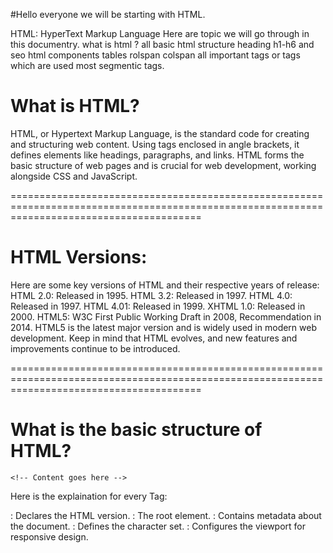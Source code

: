 #Hello everyone we will be starting with HTML.

HTML: HyperText Markup Language
Here are topic we will go through in this documentry.
what is html ?
all basic html structure
heading h1-h6 and seo
html components
tables rolspan colspan
all important tags or tags which are used most segmentic tags.

# What is HTML?

HTML, or Hypertext Markup Language, is the standard code for creating and structuring web content. Using tags enclosed in angle brackets, it defines elements like headings, paragraphs, and links. HTML forms the basic structure of web pages and is crucial for web development, working alongside CSS and JavaScript.

=============================================================================================================================================

# HTML Versions:

Here are some key versions of HTML and their respective years of release:
HTML 2.0: Released in 1995.
HTML 3.2: Released in 1997.
HTML 4.0: Released in 1997.
HTML 4.01: Released in 1999.
XHTML 1.0: Released in 2000.
HTML5: W3C First Public Working Draft in 2008, Recommendation in 2014.
HTML5 is the latest major version and is widely used in modern web development. Keep in mind that HTML evolves, and new features and improvements continue to be introduced.

=============================================================================================================================================

# What is the basic structure of HTML?

<!DOCTYPE html>
<html lang="en">

<head>
    <meta charset="UTF-8">
    <meta name="viewport" content="width=device-width, initial-scale=1.0">
    <title>Your Document Title</title>
</head>

<body>

    <!-- Content goes here -->

</body>

</html>

Here is the explaination for every Tag:

<!DOCTYPE html>: Declares the HTML version.
<html>: The root element.
<head>: Contains metadata about the document.
<meta charset="UTF-8">: Defines the character set.
<meta name="viewport" content="width=device-width, initial-scale=1.0">: Configures the viewport for responsive design.
<title>: Sets the title of the document.
<body>: Contains the content of the document.
"Content such as text, images, links, etc. goes between the opening <body> and closing </body> tags.
This structure provides the basic foundation for a webpage. You can add more elements within the <body> to create a complete and interactive web page."

=============================================================================================================================================
What are Semantic tags in HTML?

Semantic tags in HTML are designed to add meaning to the content they surround, making the structure of the document more understandable. Here are some common semantic tags used within the <body> of an HTML document:

<header>:
Definition: Represents the header of a section or a page.
Example: <header><h1>Website Title</h1></header>

<nav>:
Definition: Contains navigation links.
Example: <nav><a href="/">Home</a> | <a href="/about">About</a></nav>

<main>:
Definition: Contains the main content of the document.
Example: <main><h2>Main Content</h2><p>This is the main content.</p></main>

<article>:
Definition: Represents a self-contained piece of content that could be distributed and reused independently.
Example: <article><h3>Article Title</h3><p>Article content goes here.</p></article>

<section>:
Definition: Represents a thematic grouping of content, typically with a heading.
Example: <section><h2>Section Title</h2><p>Section content goes here.</p></section>

<aside>:
Definition: Represents content that is tangentially related to the content around it, such as a sidebar.
Example: <aside><h3>Related Content</h3><p>Additional information.</p></aside>

<footer>:
Definition: Represents the footer of a section or a page.
Example: <footer>&copy; 2024 Your Name</footer>

=============================================================================================================================================
What are Heading in HTML?

Headings in HTML, represented by <h1> to <h6> tags, play a crucial role in both structuring your content and influencing SEO (Search Engine Optimization). Here's an overview of the heading tags and their impact on SEO:

<h1> - Heading 1:
Represents the main heading of the page.
Should be used once per page to indicate the primary topic.
Important for SEO as search engines consider it a significant indicator of the page's main topic.

<h2> - Heading 2:
Represents a subheading or a section heading.
Used to structure the content under the main heading.
Provides hierarchical information to search engines.

<h3> to <h6> - Headings 3 to 6:
Represent sublevels of headings with decreasing importance.
Used for further structuring content within sections.
Contribute to the overall readability and organization of the page.

=============================================================================================================================================
How does Headinf effects SEO (Search Engine Optimization)?

Hierarchy and Structure:
Search engines use heading tags to understand the hierarchy and structure of your content.
Properly structured content is more likely to be ranked higher because it provides a better user experience.

Keyword Relevance:
Including relevant keywords in headings can positively impact SEO.
It helps search engines understand the main topics and themes of your content.

User Experience:
Well-structured content with clear headings improves user experience.
Users can quickly scan the page, find relevant sections, and understand the content flow.

Accessibility:
Properly used heading tags improve accessibility for users with screen readers.
Accessibility is a factor that search engines consider in their ranking algorithms.
Avoiding Keyword Stuffing:

While keywords are important, avoid stuffing headings with keywords unnaturally.
Use headings to genuinely structure your content and provide meaningful information.
Remember that SEO is a holistic process, and while heading tags are essential, other factors like quality content, page load speed, mobile-friendliness, and backlinks also contribute to a page's search engine ranking. Focus on creating high-quality, well-organized content that meets the needs of your audience.

=============================================================================================================================================
What are tables in HTML?

